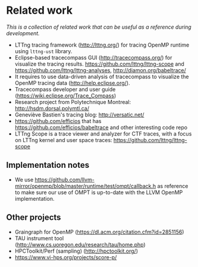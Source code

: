 # Related work

*This is a collection of related work that can be useful as a reference during development.*

 * LTTng tracing framework (http://lttng.org/) for tracing OpenMP runtime using `lttng-ust` library.
 * Eclipse-based tracecompass GUI (http://tracecompass.org/) for visualize the tracing results. https://github.com/lttng/lttng-scope and https://github.com/lttng/lttng-analyses, http://diamon.org/babeltrace/
 * It requires to use data-driven analysis of tracecompass to visualize the OpenMP tracing data (http://help.eclipse.org/).
 * Tracecompass developer and user guide (https://wiki.eclipse.org/Trace_Compass)
 * Research project from Polytechnique Montreal: http://hsdm.dorsal.polymtl.ca/
 * Geneviève Bastien's tracing blog: http://versatic.net/
 * https://github.com/efficios that has https://github.com/efficios/babeltrace and other interesting code repo
 * LTTng Scope is a trace viewer and analyzer for CTF traces, with a focus on LTTng kernel and user space traces: https://github.com/lttng/lttng-scope


## Implementation notes

 * We use https://github.com/llvm-mirror/openmp/blob/master/runtime/test/ompt/callback.h as reference to make sure our use of OMPT is up-to-date with the LLVM OpenMP implementation.


## Other projects

 * Graingraph for OpenMP (https://dl.acm.org/citation.cfm?id=2851156)
 * TAU instrument tool (http://www.cs.uoregon.edu/research/tau/home.php)
 * HPCToolkit/Perf (sampling) (http://hpctoolkit.org/)
 * https://www.vi-hps.org/projects/score-p/
 
